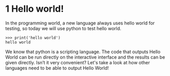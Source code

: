 # 1 Hello world!

In the programming world, a new language always uses hello world for testing, so today we will use python to test hello world.

```
>>> print('hello world')
hello world
```

We know that python is a scripting language. The code that outputs Hello World can be run directly on the interactive interface and the results can be given directly. Isn’t it very convenient? Let's take a look at how other languages need to be able to output Hello World!
